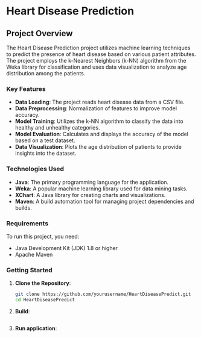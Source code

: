 # Heart Disease Prediction

## Project Overview

The Heart Disease Prediction project utilizes machine learning techniques to predict the presence of heart disease based on various patient attributes. The project employs the k-Nearest Neighbors (k-NN) algorithm from the Weka library for classification and uses data visualization to analyze age distribution among the patients.

### Key Features

- **Data Loading**: The project reads heart disease data from a CSV file.
- **Data Preprocessing**: Normalization of features to improve model accuracy.
- **Model Training**: Utilizes the k-NN algorithm to classify the data into healthy and unhealthy categories.
- **Model Evaluation**: Calculates and displays the accuracy of the model based on a test dataset.
- **Data Visualization**: Plots the age distribution of patients to provide insights into the dataset.

### Technologies Used

- **Java**: The primary programming language for the application.
- **Weka**: A popular machine learning library used for data mining tasks.
- **XChart**: A Java library for creating charts and visualizations.
- **Maven**: A build automation tool for managing project dependencies and builds.

### Requirements

To run this project, you need:

- Java Development Kit (JDK) 1.8 or higher
- Apache Maven

### Getting Started

1. **Clone the Repository**:
   ```bash
   git clone https://github.com/yourusername/HeartDiseasePredict.git
   cd HeartDiseasePredict


2. **Build**:
    ```mvn clean install

4. **Run application**:
   ```mvn exec:java -Dexec.mainClass="wethinkcode.HeartDiseasePrediction"
